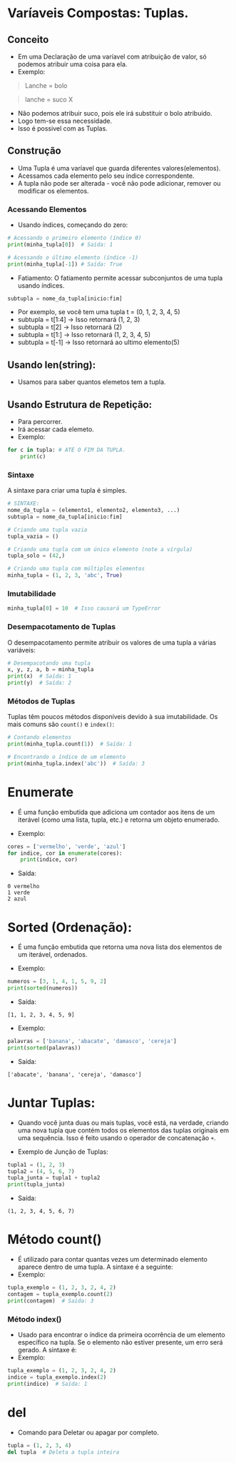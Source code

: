 # Varíaveis Compostas: Tuplas.
## Conceito
- Em uma Declaração de uma varíavel com atribuição de valor, só podemos atribuir uma coisa para ela.
- Exemplo:
> Lanche = bolo

> lanche = suco X 
- Não podemos atribuir suco, pois ele irá substituir o bolo atribuido. 
- Logo tem-se essa necessidade.
- Isso é possivel com as Tuplas.

## Construção
- Uma Tupla é uma varíavel que guarda diferentes valores(elementos).
- Acessamos cada elemento pelo seu índice correspondente.
- A tupla não pode ser alterada - você não pode adicionar, remover ou modificar os elementos.

### Acessando Elementos
- Usando índices, começando do zero:

```python
# Acessando o primeiro elemento (índice 0)
print(minha_tupla[0])  # Saída: 1

# Acessando o último elemento (índice -1)
print(minha_tupla[-1]) # Saída: True
```
- Fatiamento: O fatiamento permite acessar subconjuntos de uma tupla usando índices.

```Python
subtupla = nome_da_tupla[inicio:fim]
```

- Por exemplo, se você tem uma tupla t = (0, 1, 2, 3, 4, 5)
- subtupla = t[1:4]  -> Isso retornará (1, 2, 3)
- subtupla = t[2]  -> Isso retornará (2)
- subtupla = t[1:]  -> Isso retornará (1, 2, 3, 4, 5)
- subtupla = t[-1]  -> Isso retornará ao ultimo elemento(5)

## Usando len(string):
- Usamos para saber quantos elemetos tem a tupla.

## Usando Estrutura de Repetição:
- Para percorrer.
- Irá acessar cada elemeto.
- Exemplo:
```python
for c in tupla: # ATÉ O FIM DA TUPLA.
    print(c)
```


### Sintaxe
A sintaxe para criar uma tupla é simples. 

```python
# SINTAXE: 
nome_da_tupla = (elemento1, elemento2, elemento3, ...)
subtupla = nome_da_tupla[inicio:fim]

# Criando uma tupla vazia
tupla_vazia = ()

# Criando uma tupla com um único elemento (note a vírgula)
tupla_solo = (42,)

# Criando uma tupla com múltiplos elementos
minha_tupla = (1, 2, 3, 'abc', True)
```


### Imutabilidade

```python
minha_tupla[0] = 10  # Isso causará um TypeError
```

### Desempacotamento de Tuplas
O desempacotamento permite atribuir os valores de uma tupla a várias variáveis:

```python
# Desempacotando uma tupla
x, y, z, a, b = minha_tupla
print(x)  # Saída: 1
print(y)  # Saída: 2
```

### Métodos de Tuplas
Tuplas têm poucos métodos disponíveis devido à sua imutabilidade. Os mais comuns são `count()` e `index()`:

```python
# Contando elementos
print(minha_tupla.count(1))  # Saída: 1

# Encontrando o índice de um elemento
print(minha_tupla.index('abc'))  # Saída: 3
```

# Enumerate
- É uma função embutida que adiciona um contador aos itens de um iterável (como uma lista, tupla, etc.) e retorna um objeto enumerado.

- Exemplo:
```python
cores = ['vermelho', 'verde', 'azul']
for indice, cor in enumerate(cores):
    print(indice, cor)
```
- Saída:
``` 
0 vermelho
1 verde
2 azul
```


# Sorted (Ordenação):
- É uma função embutida que retorna uma nova lista dos elementos de um iterável, ordenados.

- Exemplo:
```python
numeros = [3, 1, 4, 1, 5, 9, 2]
print(sorted(numeros))
```
- Saída:
```
[1, 1, 2, 3, 4, 5, 9]
```

- Exemplo:
```python
palavras = ['banana', 'abacate', 'damasco', 'cereja']
print(sorted(palavras))
```
- Saída:
```
['abacate', 'banana', 'cereja', 'damasco']
```

# Juntar Tuplas: 
- Quando você junta duas ou mais tuplas, você está, na verdade, criando uma nova tupla que contém todos os elementos das tuplas originais em uma sequência. Isso é feito usando o operador de concatenação `+`.

- Exemplo de Junção de Tuplas:
```py
tupla1 = (1, 2, 3)
tupla2 = (4, 5, 6, 7)
tupla_junta = tupla1 + tupla2
print(tupla_junta)
```
- Saída:
```
(1, 2, 3, 4, 5, 6, 7)
```

# Método count()
- É utilizado para contar quantas vezes um determinado elemento aparece dentro de uma tupla. A sintaxe é a seguinte:
- Exemplo:
```py
tupla_exemplo = (1, 2, 3, 2, 4, 2)
contagem = tupla_exemplo.count(2)
print(contagem)  # Saída: 3
```

### Método index()
- Usado para encontrar o índice da primeira ocorrência de um elemento específico na tupla. Se o elemento não estiver presente, um erro será gerado. A sintaxe é:
- Exemplo:
```python
tupla_exemplo = (1, 2, 3, 2, 4, 2)
indice = tupla_exemplo.index(2)
print(indice)  # Saída: 1
```

# del
- Comando para Deletar ou apagar por completo.
``` py
tupla = (1, 2, 3, 4)
del tupla  # Deleta a tupla inteira
```
